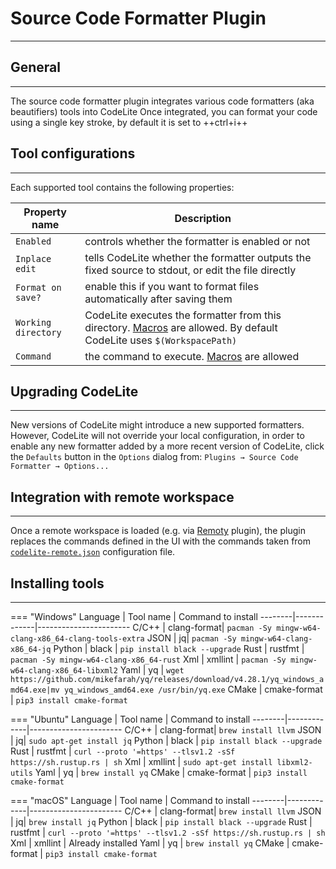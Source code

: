 # Source Code Formatter Plugin
---

## General
---

The source code formatter plugin integrates various code formatters (aka beautifiers) tools into CodeLite
Once integrated, you can format your code using a single key stroke, by default it is set to ++ctrl+i++

## Tool configurations
---

Each supported tool contains the following properties:

Property name | Description
--------------|------------
`Enabled` | controls whether the formatter is enabled or not
`Inplace edit` | tells CodeLite whether the formatter outputs the fixed source to stdout, or edit the file directly
`Format on save?` | enable this if you want to format files automatically after saving them
`Working directory` | CodeLite executes the formatter from this directory. [Macros][3] are allowed. By default CodeLite uses `$(WorkspacePath)`
`Command` | the command to execute. [Macros][3] are allowed

## Upgrading CodeLite
---

New versions of CodeLite might introduce a new supported formatters.
However, CodeLite will not override your local configuration, in order
to enable any new formatter added by a more recent version of CodeLite, click
the `Defaults` button in the `Options` dialog from:
`Plugins → Source Code Formatter → Options...`

## Integration with remote workspace
---

Once a remote workspace is loaded (e.g. via [Remoty][1] plugin), the plugin replaces the commands defined in the UI
with the commands taken from [`codelite-remote.json`][2] configuration file.


## Installing tools
---

=== "Windows"
    Language | Tool name | Command to install
    --------|-------------|-----------------------
    C/C++ | clang-format| `pacman -Sy mingw-w64-clang-x86_64-clang-tools-extra`
    JSON | jq| `pacman -Sy mingw-w64-clang-x86_64-jq`
    Python | black | `pip install black --upgrade`
    Rust | rustfmt | `pacman -Sy mingw-w64-clang-x86_64-rust`
    Xml | xmllint | `pacman -Sy mingw-w64-clang-x86_64-libxml2`
    Yaml | yq | `wget https://github.com/mikefarah/yq/releases/download/v4.28.1/yq_windows_amd64.exe|mv yq_windows_amd64.exe /usr/bin/yq.exe`
    CMake | cmake-format | `pip3 install cmake-format`

=== "Ubuntu"
    Language | Tool name | Command to install
    --------|-------------|-----------------------
    C/C++ | clang-format| `brew install llvm`
    JSON | jq| `sudo apt-get install jq`
    Python | black | `pip install black --upgrade`
    Rust | rustfmt | `curl --proto '=https' --tlsv1.2 -sSf https://sh.rustup.rs | sh`
    Xml | xmllint | `sudo apt-get install libxml2-utils`
    Yaml | yq | `brew install yq`
    CMake | cmake-format | `pip3 install cmake-format`

=== "macOS"
    Language | Tool name | Command to install
    --------|-------------|-----------------------
    C/C++ | clang-format| `brew install llvm`
    JSON | jq| `brew install jq`
    Python | black | `pip install black --upgrade`
    Rust | rustfmt | `curl --proto '=https' --tlsv1.2 -sSf https://sh.rustup.rs | sh`
    Xml | xmllint | Already installed
    Yaml | yq | `brew install yq`
    CMake | cmake-format | `pip3 install cmake-format`

 [1]: /plugins/remoty
 [2]: /plugins/remoty/#remote-configuration-codelite-remotejson
 [3]: /settings/macros

